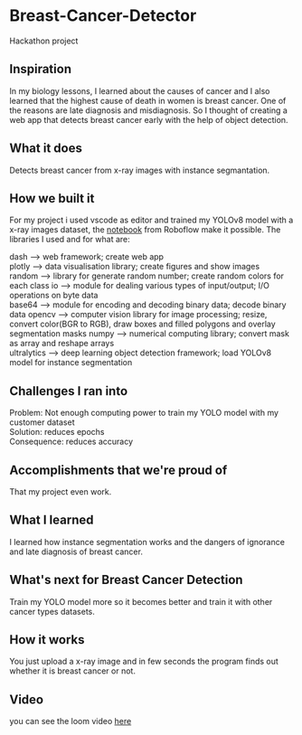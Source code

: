 # Breast-Cancer-Detector
Hackathon project

## Inspiration
In my biology lessons, I learned about the causes of cancer and I also learned that the highest cause of death in women is breast cancer. One of the reasons are late diagnosis and misdiagnosis. So I thought of creating a web app that detects breast cancer early with the help of object detection.

## What it does
Detects breast cancer from x-ray images with instance segmantation.

## How we built it
For my project i used vscode as editor and trained my YOLOv8 model with a x-ray images dataset, the [notebook](https://colab.research.google.com/github/roboflow-ai/notebooks/blob/main/notebooks/train-yolov8-instance-segmentation-on-custom-dataset.ipynb#scrollTo=D2YkphuiaE7_) from Roboflow make it possible. The libraries I used and for what are:  

dash --> web framework; create web app  
plotly --> data visualisation library; create figures and show images  
random --> library for generate random number; create random colors for each class 
io --> module for dealing various types of input/output;  I/O operations on byte data    
base64 --> module for encoding and decoding binary data; decode binary data
opencv --> computer vision library for image processing; resize, convert color(BGR to RGB), draw boxes and filled polygons and overlay segmentation masks
numpy --> numerical computing library; convert mask as array and reshape arrays  
ultralytics --> deep learning object detection framework; load YOLOv8 model for instance segmentation

## Challenges I ran into
Problem: Not enough computing power to train my YOLO model with my customer dataset  
Solution: reduces epochs  
Consequence: reduces accuracy  

## Accomplishments that we're proud of
That my project even work.

## What I learned
I learned how instance segmentation works and the dangers of ignorance and late diagnosis of breast cancer.

## What's next for Breast Cancer Detection
Train my YOLO model more so it becomes better and train it with other cancer types datasets.

## How it works
You just upload a x-ray image and in few seconds the program finds out whether it is breast cancer or not.

## Video
you can see the loom video [here](https://www.loom.com/share/f5338a3ee4a34e0084b9089c0a2ab723?sid=cb066360-7718-4667-af75-2c6da78560b6)
